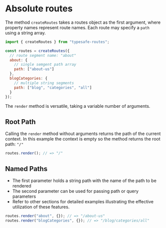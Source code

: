  # Absolute routes

The method `createRoutes` takes a routes object as the first argument, where property names represent route names. Each route may specify a `path` using a string array.

``` js
import { createRoutes } from "typesafe-routes";

const routes = createRoutes({
  // route segment name: "about"
  about: { 
    // single semgent path array
    path: ["about-us"]
  },
  blogCategories: {
    // multiple string segments
    path: ["blog", "categories", "all"]
  }
});
```

The `render` method is versatile, taking a variable number of arguments.

<!-- tabs:start -->
## **Root Path**

Calling the `render` method without arguments returns the path of the current context. In this example the context is empty so the method returns the root path: `"/"`

``` js
routes.render(); // => "/"
```

## **Named Paths**

- The first parameter holds a string path with the name of the path to be rendered
- The second parameter can be used for passing path or query parameters
- Refer to other sections for detailed examples illustrating the effective utilization of these features.

``` js
routes.render("about", {}); // => "/about-us"
routes.render("blogCategories", {}); // => "/blog/categories/all"
```
<!-- tabs:end -->